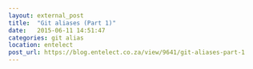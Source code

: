 ```yaml
---
layout: external_post
title:  "Git aliases (Part 1)"
date:   2015-06-11 14:51:47
categories: git alias
location: entelect
post_url: https://blog.entelect.co.za/view/9641/git-aliases-part-1
---
```

